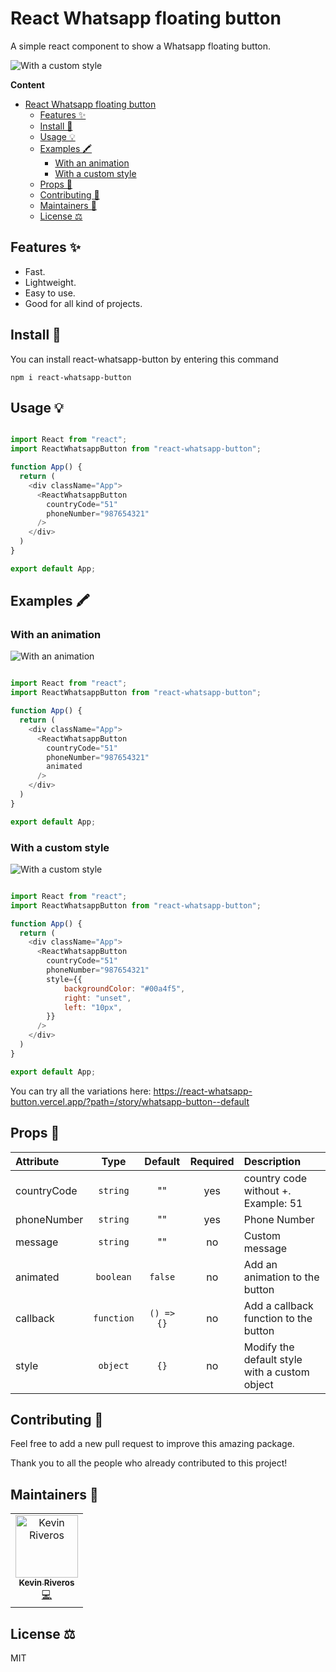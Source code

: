 # React Whatsapp floating button

A simple react component to show a Whatsapp floating button.

![With a custom style](http://url/to/img.png)

**Content**

- [React Whatsapp floating button](#react-whatsapp-floating-button)
  - [Features ✨](#features-)
  - [Install 🐙](#install-)
  - [Usage 💡](#usage-)
  - [Examples 🖍](#examples-)
    - [With an animation](#with-an-animation)
    - [With a custom style](#with-a-custom-style)
  - [Props 🤖](#props-)
  - [Contributing 🍰](#contributing-)
  - [Maintainers 👷](#maintainers-)
  - [License ⚖️](#license-️)

## Features ✨
* Fast.
* Lightweight.
* Easy to use.
* Good for all kind of projects.

## Install 🐙

You can install react-whatsapp-button by entering this command
```
npm i react-whatsapp-button
```

## Usage 💡

```javascript

import React from "react";
import ReactWhatsappButton from "react-whatsapp-button";

function App() {
  return (
    <div className="App">
      <ReactWhatsappButton
        countryCode="51"
        phoneNumber="987654321"
      />
    </div>
  )
}

export default App;

```

## Examples 🖍
### With an animation

![With an animation](http://url/to/img.png)

```javascript

import React from "react";
import ReactWhatsappButton from "react-whatsapp-button";

function App() {
  return (
    <div className="App">
      <ReactWhatsappButton
        countryCode="51"
        phoneNumber="987654321"
        animated
      />
    </div>
  )
}

export default App;

```

### With a custom style

![With a custom style](http://url/to/img.png)


```javascript

import React from "react";
import ReactWhatsappButton from "react-whatsapp-button";

function App() {
  return (
    <div className="App">
      <ReactWhatsappButton
        countryCode="51"
        phoneNumber="987654321"
        style={{
            backgroundColor: "#00a4f5",
            right: "unset",
            left: "10px",
        }}
      />
    </div>
  )
}

export default App;

```


You can try all the variations here: https://react-whatsapp-button.vercel.app/?path=/story/whatsapp-button--default

## Props 🤖

| Attribute      |     Type     |  Default  |  Required  | Description                                                                                              |
| :------------- | :----------: | :-------: | :-------: | :------------------------------------------------------------------------------------------------------- |
| countryCode    |   `string`   |    ""     |   yes     | country code without +. Example: 51   |
| phoneNumber    |   `string`   |    ""     |   yes     | Phone Number                          |
| message        |   `string`   |    ""     |   no      | Custom message                          |
| animated       |   `boolean`  |  `false`  |   no      | Add an animation to the button                          |
| callback       |   `function` | `() => {}`|   no      | Add a callback function to the button                          |
| style          |   `object`   |   `{}`    |   no      | Modify the default style with a custom object                          |

## Contributing 🍰
Feel free to add a new pull request to improve this amazing package.

Thank you to all the people who already contributed to this project!

## Maintainers 👷

<table>
  <tr>
    <td align="center"><a href="https://kevinriveros.com/"><img src="https://avatars.githubusercontent.com/u/31625572?v=4" width="100px;" alt="Kevin Riveros"/><br /><sub><b>Kevin Riveros</b></sub></a><br /><a href="#" title="Code">💻</a></td>
  </tr>
</table>

## License ⚖️
MIT